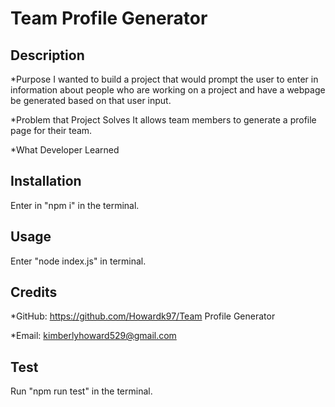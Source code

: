 # Team Profile Generator

## Description
  *Purpose
  I wanted to build a project that would prompt the user to enter in information about people who are working on a project and have a webpage be generated based on that user input.

  *Problem that Project Solves
  It allows team members to generate a profile page for their team.

  *What Developer Learned
    
## Installation
Enter in "npm i" in the terminal.
    
## Usage
Enter "node index.js" in terminal.

## Credits
*GitHub:  https://github.com/Howardk97/Team Profile Generator

*Email: kimberlyhoward529@gmail.com

## Test
Run "npm run test" in the terminal.
